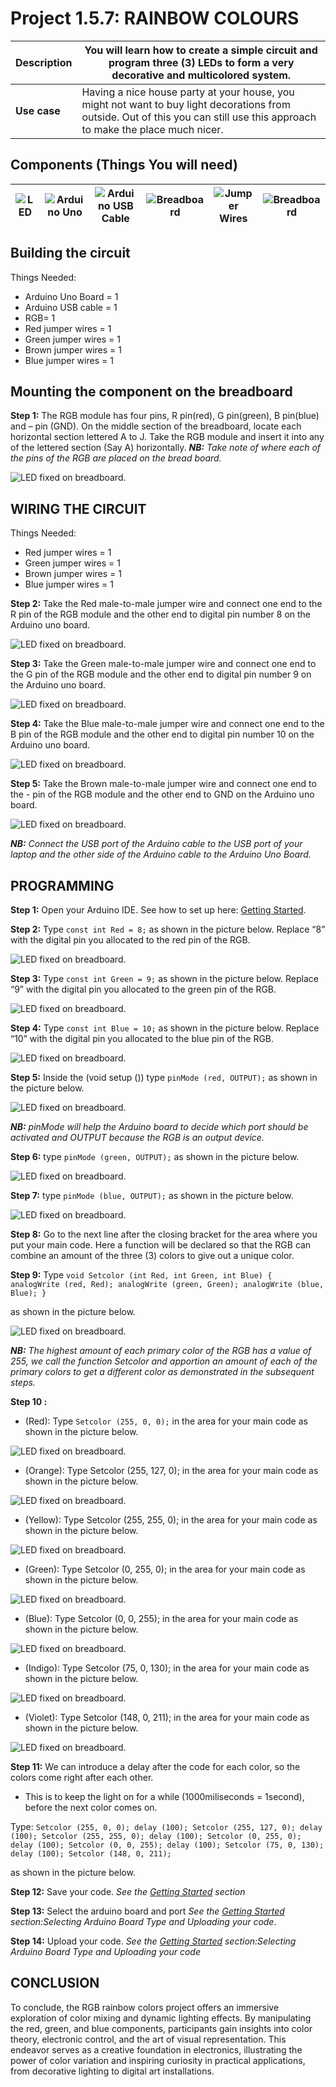 # Project 1.5.7: RAINBOW COLOURS

| **Description** | You will learn how to create a simple circuit and program three (3) LEDs to form a very decorative and multicolored system. |
|------------------|----------------------------------------------------------------|
| **Use case**     | Having a nice house party at your house, you might not want to buy light decorations from outside. Out of this you can still use this approach to make the place much nicer. |

## Components (Things You will need)

| ![LED](../../assets/components/leds.webp) | ![Arduino Uno](../../assets/components/arduino.webp) | ![Arduino USB Cable](../../assets/components/usbcable.webp) | ![Breadboard](../../assets/components/breadboard.webp) |![Jumper Wires](../../assets/components/jumperwires.webp)|![Breadboard](../../assets/components/RGB.webp)
|-------------------------|-------------------------|-------------------------|-------------------------|-------------------------|-------------------------|

## Building the circuit

Things Needed:

-	Arduino Uno Board = 1
-	Arduino USB cable = 1
-	RGB= 1
-	Red jumper wires = 1
-	Green jumper wires = 1
-	Brown jumper wires = 1
-	Blue jumper wires = 1

## Mounting the component on the breadboard

**Step 1:** The RGB module has four pins, R pin(red), G pin(green), B pin(blue) and – pin (GND). On the middle section of the breadboard, locate each horizontal section lettered A to J. Take the RGB module and insert it into any of the lettered section (Say A) horizontally. 
_**NB:** Take note of where each of the pins of the RGB are placed on the bread board._


![LED fixed on breadboard](../../assets/1.0/RGB/RGB_Intro/mount_RGB.webp).


## WIRING THE CIRCUIT

Things Needed:

-	Red jumper wires = 1
-	Green jumper wires = 1
-	Brown jumper wires = 1
-	Blue jumper wires = 1

**Step 2:** Take the Red male-to-male jumper wire and connect one end to the R pin of the RGB module and the other end to digital pin number 8 on the Arduino uno board.

![LED fixed on breadboard](../../assets/1.0/RGB/RGB_Intro/red_wire_connect.webp).

**Step 3:** Take the Green male-to-male jumper wire and connect one end to the G pin of the RGB module and the other end to digital pin number 9 on the Arduino uno board.

![LED fixed on breadboard](../../assets/1.0/RGB/RGB_Intro/green_wire_connect.webp).

**Step 4:** Take the Blue male-to-male jumper wire and connect one end to the B pin of the RGB module and the other end to digital pin number 10 on the Arduino uno board.

![LED fixed on breadboard](../../assets/1.0/RGB/RGB_Intro/blue_wire_connect.webp).

**Step 5:** Take the Brown male-to-male jumper wire and connect one end to the - pin of the RGB module and the other end to GND on the Arduino uno board.

![LED fixed on breadboard](../../assets/1.0/RGB/RGB_Intro/gnd_wire_connect.webp).

_**NB:** Connect the USB port of the Arduino cable to the USB port of your laptop and the other side of the Arduino cable to the Arduino Uno Board._

## PROGRAMMING

**Step 1:** Open your Arduino IDE. See how to set up here: [Getting Started](../../getting-started/overview.md).

**Step 2:** Type ```const int Red = 8;``` as shown in the picture below. Replace “8” with the digital pin you allocated to the red pin of the RGB.

![LED fixed on breadboard](../../assets/1.0/RGB/RGB_Rainbow_Colors/code_1.webp).

**Step 3:** Type ```const int Green = 9;``` as shown in the picture below. Replace “9” with the digital pin you allocated to the green pin of the RGB.

![LED fixed on breadboard](../../assets/1.0/RGB/RGB_Rainbow_Colors/code_2.webp).

**Step 4:** Type ```const int Blue = 10;``` as shown in the picture below. Replace “10” with the digital pin you allocated to the blue pin of the RGB.

![LED fixed on breadboard](../../assets/1.0/RGB/RGB_Rainbow_Colors/code_3.webp).

**Step 5:** Inside the (void setup ()) type ```pinMode (red, OUTPUT);``` as shown in the picture below.

![LED fixed on breadboard](../../assets/1.0/RGB/RGB_Rainbow_Colors/code_4.webp).

_**NB:** pinMode will help the Arduino board to decide which port should be activated and OUTPUT because the RGB is an output device._

**Step 6:** type ```pinMode (green, OUTPUT);``` as shown in the picture below.

![LED fixed on breadboard](../../assets/1.0/RGB/RGB_Rainbow_Colors/code_5.webp).

**Step 7:** type ```pinMode (blue, OUTPUT);``` as shown in the picture below.

![LED fixed on breadboard](../../assets/1.0/RGB/RGB_Rainbow_Colors/code_6.webp).

**Step 8:** Go to the next line after the closing bracket for the area where you put your main code. Here a function will be declared so that the RGB can combine an amount of the three (3) colors to give out a unique color. 

**Step 9:** Type 
    ```
    void Setcolor (int Red, int Green, int Blue) {
        analogWrite (red, Red);
        analogWrite (green, Green);
        analogWrite (blue, Blue);
    }
    ```

as shown in the picture below.

![LED fixed on breadboard](../../assets/1.0/RGB/RGB_Rainbow_Colors/code_7.webp).

_**NB:** The highest amount of each primary color of the RGB has a value of 255, we call the function Setcolor and apportion an amount of each of the primary colors to get a different color as demonstrated in the subsequent steps._

**Step 10 :** 

- (Red): Type ```Setcolor (255, 0, 0);``` in the area for your main code as shown in the picture below.

![LED fixed on breadboard](../../assets/1.0/RGB/RGB_Rainbow_Colors/code_8.webp).

- (Orange): Type Setcolor (255, 127, 0); in the area for your main code as shown in the picture below.

![LED fixed on breadboard](../../assets/1.0/RGB/RGB_Rainbow_Colors/code_9.webp).

- (Yellow): Type Setcolor (255, 255, 0); in the area for your main code as shown in the picture below.

![LED fixed on breadboard](../../assets/1.0/RGB/RGB_Rainbow_Colors/code_10.webp).

- (Green): Type Setcolor (0, 255, 0); in the area for your main code as shown in the picture below.

![LED fixed on breadboard](../../assets/1.0/RGB/RGB_Rainbow_Colors/code_11.webp).

- (Blue): Type Setcolor (0, 0, 255); in the area for your main code as shown in the picture below.

![LED fixed on breadboard](../../assets/1.0/RGB/RGB_Rainbow_Colors/code_12.webp).

- (Indigo): Type Setcolor (75, 0, 130); in the area for your main code as shown in the picture below.

![LED fixed on breadboard](../../assets/1.0/RGB/RGB_Rainbow_Colors/code_13.webp).

- (Violet): Type Setcolor (148, 0, 211); in the area for your main code as shown in the picture below.

![LED fixed on breadboard](../../assets/1.0/RGB/RGB_Rainbow_Colors/code_14.webp).

**Step 11:** We can introduce a delay after the code for each color, so the colors come right after each other.

- This is to keep the light on for a while (1000miliseconds = 1second), before the next color comes on.

Type:
    ```
    Setcolor (255, 0, 0);
    delay (100);
    Setcolor (255, 127, 0);
    delay (100);
    Setcolor (255, 255, 0);
    delay (100);
    Setcolor (0, 255, 0);
    delay (100);
    Setcolor (0, 0, 255);
    delay (100);
    Setcolor (75, 0, 130);
    delay (100);
    Setcolor (148, 0, 211);
    ```

as shown in the picture below.

**Step 12:** Save your code. _See the [Getting Started](../../getting-started/overview.md) section_

**Step 13:** Select the arduino board and port _See the [Getting Started](../../getting-started/overview.md) section:Selecting Arduino Board Type and Uploading your code_.

**Step 14:** Upload your code. _See the [Getting Started](../../getting-started/overview.md) section:Selecting Arduino Board Type and Uploading your code_

## CONCLUSION

To conclude, the RGB rainbow colors project offers an immersive exploration of color mixing and dynamic lighting effects. By manipulating the red, green, and blue components, participants gain insights into color theory, electronic control, and the art of visual representation. This endeavor serves as a creative foundation in electronics, illustrating the power of color variation and inspiring curiosity in practical applications, from decorative lighting to digital art installations.